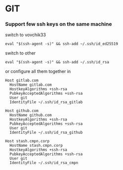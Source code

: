 # GIT

### Support few ssh keys on the same machine
switch to vovchik33
```
eval "$(ssh-agent -s)" && ssh-add ~/.ssh/id_ed25519
```

switch to other
```
eval "$(ssh-agent -s)" && ssh-add ~/.ssh/id_rsa
```

or configure all them together in 
```
Host gitlab.com
  HostName gitlab.com
  HostkeyAlgorithms +ssh-rsa
  PubkeyAcceptedAlgorithms +ssh-rsa
  User git
  IdentityFile ~/.ssh/id_rsa_gitlab

Host github.com
  HostName github.com
  HostkeyAlgorithms +ssh-rsa
  PubkeyAcceptedAlgorithms +ssh-rsa
  User git
  IdentityFile ~/.ssh/id_rsa_github

Host stash.cmpn.corp
  HostName stash.cmpn.corp
  HostkeyAlgorithms +ssh-rsa
  PubkeyAcceptedAlgorithms +ssh-rsa
  User git
  IdentityFile ~/.ssh/id_rsa_cmpn
  ```